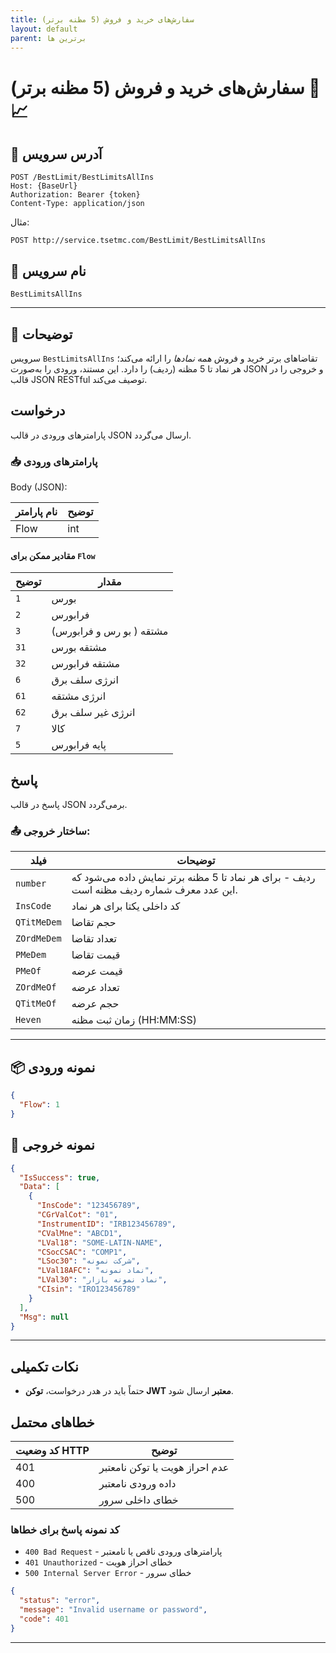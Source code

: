 ```yaml
---
title: سفارش‌های خرید و فروش (5 مظنه برتر)
layout: default
parent: برترین ها
---
```


# سفارش‌های خرید و فروش (5 مظنه برتر) 🧾📈

## 📌 آدرس سرویس

```
POST /BestLimit/BestLimitsAllIns
Host: {BaseUrl}
Authorization: Bearer {token}
Content-Type: application/json
```

مثال:
```
POST http://service.tsetmc.com/BestLimit/BestLimitsAllIns
```

## 🧾 نام سرویس

`BestLimitsAllIns`

---

## 🎯 توضیحات

سرویس `BestLimitsAllIns` تقاضاهای برتر خرید و فروش *همه نمادها* را ارائه می‌کند؛ هر نماد تا 5 مظنه (ردیف) را دارد. این مستند، ورودی را به‌صورت JSON و خروجی را در قالب JSON RESTful توصیف می‌کند.

## درخواست

پارامترهای ورودی در قالب JSON ارسال می‌گردد.

### 📥 پارامترهای ورودی

Body (JSON):

| نام پارامتر | توضیح |
|------------|-------|
| Flow        | int | کد بازار |

#### مقادیر ممکن برای `Flow`

| توضیح | مقدار |
|-------|-------|
| `1`  | بورس |
| `2`  | فرابورس |
| `3` |  مشتقه ( بو رس و فرابورس) |
| `31` |  مشتقه بورس |
| `32` |  مشتقه فرابورس |
| `6` |  انرژی سلف برق |
| `61` |  انرژی مشتقه |
| `62` |  انرژی غیر سلف برق |
| `7` | کالا |
| `5` | پایه فرابورس |

## پاسخ

پاسخ در قالب JSON برمی‌گردد.

### 📤 ساختار خروجی:

| فیلد | توضیحات |
|------|---------|
| `number` | ردیف - برای هر نماد تا 5 مظنه برتر نمایش داده می‌شود که این عدد معرف شماره ردیف مظنه است. |
| `InsCode` | کد داخلی یکتا برای هر نماد |
| `QTitMeDem` | حجم تقاضا |
| `ZOrdMeDem` | تعداد تقاضا |
| `PMeDem` | قیمت تقاضا |
| `PMeOf` | قیمت عرضه |
| `ZOrdMeOf` | تعداد عرضه |
| `QTitMeOf` | حجم عرضه |
| `Heven` | زمان ثبت مظنه (HH:MM:SS) |

---

## 📦 نمونه ورودی 

```json
{
  "Flow": 1
}
```

## 📄 نمونه خروجی

```json
{
  "IsSuccess": true,
  "Data": [
    {
      "InsCode": "123456789",
      "CGrValCot": "01",
      "InstrumentID": "IRB123456789",
      "CValMne": "ABCD1",
      "LVal18": "SOME-LATIN-NAME",
      "CSocCSAC": "COMP1",
      "LSoc30": "شرکت نمونه",
      "LVal18AFC": "نماد نمونه",
      "LVal30": "نماد نمونه بازار",
      "CIsin": "IRO123456789"
    }
  ],
  "Msg": null
}
```

---

## نکات تکمیلی
- حتماً باید در هدر درخواست، **توکن JWT معتبر** ارسال شود.

## خطاهای محتمل

| کد وضعیت HTTP | توضیح |
|---------------|-------|
| 401 | عدم احراز هویت یا توکن نامعتبر |
| 400 | داده ورودی نامعتبر |
| 500 | خطای داخلی سرور |

### کد نمونه پاسخ برای خطاها
- `400 Bad Request` - پارامترهای ورودی ناقص یا نامعتبر  
- `401 Unauthorized` - خطای احراز هویت  
- `500 Internal Server Error` - خطای سرور

```json
{
  "status": "error",
  "message": "Invalid username or password",
  "code": 401
}
```

---